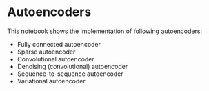 # Autoencoders
This notebook shows the implementation of following autoencoders:
- Fully connected autoencoder
- Sparse autoencoder
- Convolutional autoencoder
- Denoising (convolutional) autoencoder
- Sequence-to-sequence autoencoder
- Variational autoencoder
